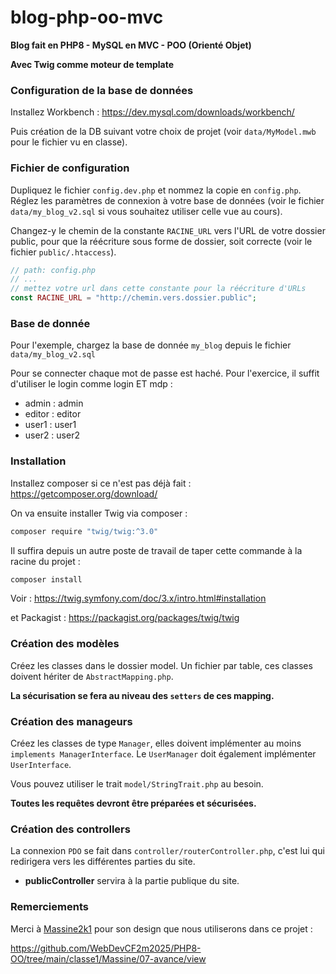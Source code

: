 # blog-php-oo-mvc
**Blog fait en PHP8 - MySQL en MVC - POO (Orienté Objet)**

**Avec Twig comme moteur de template**

### Configuration de la base de données

Installez Workbench : https://dev.mysql.com/downloads/workbench/

Puis création de la DB suivant votre choix de projet (voir `data/MyModel.mwb` pour le fichier vu en classe).

### Fichier de configuration

Dupliquez le fichier `config.dev.php` et nommez la copie en `config.php`. Réglez les paramètres de connexion à votre base de données (voir le fichier `data/my_blog_v2.sql` si vous souhaitez utiliser celle vue au cours).

Changez-y le chemin de la constante `RACINE_URL` vers l'URL de votre dossier public, pour que la réécriture sous forme de dossier, soit correcte (voir le fichier `public/.htaccess`).

```php
// path: config.php
// ...
// mettez votre url dans cette constante pour la réécriture d'URLs
const RACINE_URL = "http://chemin.vers.dossier.public";
```

### Base de donnée 

Pour l'exemple, chargez la base de donnée `my_blog` depuis le fichier `data/my_blog_v2.sql`

Pour se connecter chaque mot de passe est haché. Pour l'exercice, il suffit d'utiliser le login comme login ET mdp :

- admin : admin
- editor : editor
- user1 : user1
- user2 : user2


### Installation

Installez composer si ce n'est pas déjà fait : https://getcomposer.org/download/

On va ensuite installer Twig via composer :

```bash
composer require "twig/twig:^3.0"
```

Il suffira depuis un autre poste de travail de taper cette commande à la racine du projet :

```bash
composer install
```

Voir : https://twig.symfony.com/doc/3.x/intro.html#installation

et Packagist : https://packagist.org/packages/twig/twig

### Création des modèles

Créez les classes dans le dossier model. Un fichier par table, ces classes doivent hériter de `AbstractMapping.php`.

**La sécurisation se fera au niveau des `setters` de ces mapping.**

### Création des manageurs

Créez les classes de type `Manager`, elles doivent implémenter au moins `implements ManagerInterface`. Le `UserManager` doit également implémenter `UserInterface`. 

Vous pouvez utiliser le trait `model/StringTrait.php` au besoin.

**Toutes les requêtes devront être préparées et sécurisées.**

### Création des controllers

La connexion `PDO` se fait dans `controller/routerController.php`, c'est lui qui redirigera vers les différentes parties du site.

- **publicController** servira à la partie publique du site.


### Remerciements
Merci à [Massine2k1](https://github.com/Massine2k1) pour son design que nous utiliserons dans ce projet :

https://github.com/WebDevCF2m2025/PHP8-OO/tree/main/classe1/Massine/07-avance/view